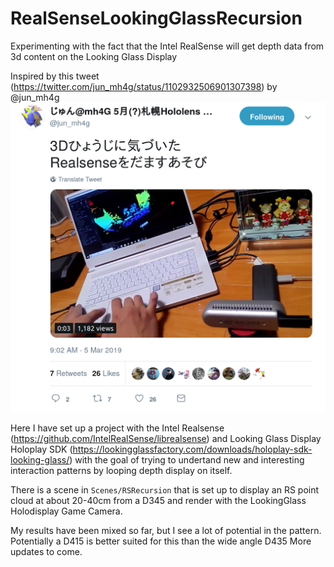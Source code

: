 # RealSenseLookingGlassRecursion
Experimenting with the fact that the Intel RealSense will get depth data from 3d content on the Looking Glass Display

Inspired by this tweet (https://twitter.com/jun_mh4g/status/1102932506901307398) by @jun_mh4g
![alt text](Docs/Images/tweet.png)

Here I have set up a project with the Intel Realsense (https://github.com/IntelRealSense/librealsense) and Looking Glass Display Holoplay SDK (https://lookingglassfactory.com/downloads/holoplay-sdk-looking-glass/)
with the goal of trying to undertand new and interesting interaction patterns by looping depth display on itself. 

There is a scene in `Scenes/RSRecursion` that is set up to display an RS point cloud at about 20-40cm from a D345 and render
with the LookingGlass Holodisplay Game Camera.

My results have been mixed so far, but I see a lot of potential in the pattern. Potentially a D415 is better suited for this 
than the wide angle D435 More updates to come.
